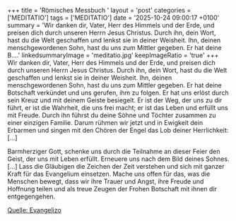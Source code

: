 +++
title = 'Römisches Messbuch '
layout = 'post'
categories = ['MEDITATIO']
tags = ['MEDITATIO']
date = '2025-10-24 09:00:17 +0100'
summary = 'Wir danken dir, Vater, Herr des Himmels und der Erde, und preisen dich durch unseren Herrn Jesus Christus. Durch ihn, dein Wort, hast du die Welt geschaffen und lenkst sie in deiner Weisheit. Ihn, deinen menschgewordenen Sohn, hast du uns zum Mittler gegeben. Er hat deine B....'
linkedsummaryImage = 'meditatio.jpg'
keepImageRatio = 'true'
+++
Wir danken dir, Vater, Herr des Himmels und der Erde,
und preisen dich durch unseren Herrn Jesus Christus.
Durch ihn, dein Wort, hast du die Welt geschaffen
und lenkst sie in deiner Weisheit.
Ihn, deinen menschgewordenen Sohn,
hast du uns zum Mittler gegeben.
Er hat deine Botschaft verkündet
und uns gerufen, ihm zu folgen.<!--more-->
Er hat uns erlöst durch sein Kreuz
und mit deinem Geiste besiegelt.
Er ist der Weg, der uns zu dir führt,
er ist die Wahrheit, die uns frei macht;
er ist das Leben und erfüllt uns mit Freude.
Durch ihn führst du deine Söhne und Töchter
zusammen zu einer einzigen Familie.
Darum rühmen wir jetzt und in Ewigkeit dein Erbarmen
und singen mit den Chören der Engel
das Lob deiner Herrlichkeit: [...]
 
Barmherziger Gott,
schenke uns durch die Teilnahme an dieser Feier
den Geist, der uns mit Leben erfüllt.
Erneuere uns nach dem Bild deines Sohnes. [...]
Lass die Gläubigen die Zeichen der Zeit verstehen
und sich mit ganzer Kraft für das Evangelium einsetzen.
Mache uns offen für das, was die Menschen bewegt,
dass wir ihre Trauer und Angst,
ihre Freude und Hoffnung teilen
und als treue Zeugen der Frohen Botschaft
mit ihnen dir entgegengehen.


[Quelle: Evangelizo](https://evangeliumtagfuertag.org/DE/gospel)
